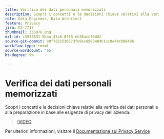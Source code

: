 ```yaml
---
title: Verifica dei dati personali memorizzati
description: Scopri i concetti e le decisioni chiave relativi alla verifica dei dati personali e alla preparazione in base alle esigenze di privacy dell’azienda.
role: Data Engineer, Data Architect
feature: Privacy
jira: KT-7717
thumbnail: 336076.png
exl-id: c5533831-5bba-45c6-8ff8-eb38accf0d42
source-git-commit: 90f7621536573f60ac6585404b1ac0e49cb08496
workflow-type: tm+mt
source-wordcount: '65'
ht-degree: 9%

---
```


# Verifica dei dati personali memorizzati

Scopri i concetti e le decisioni chiave relativi alla verifica dei dati personali e alla preparazione in base alle esigenze di privacy dell’azienda.

>[!VIDEO](https://video.tv.adobe.com/v/336076?quality=12&learn=on)

Per ulteriori informazioni, visitare il [Documentazione sui Privacy Service](https://experienceleague.adobe.com/docs/experience-platform/privacy/home.html?lang=it)